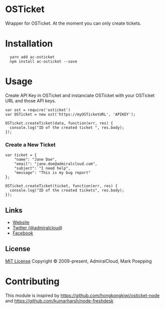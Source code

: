 # OSTicket

Wrapper for OSTicket. At the moment you can only create tickets.

# Installation
```
  yarn add ac-osticket
  npm install ac-osticket --save
```

# Usage
Create API Key in OSTicket and instanciate OSTicket with your OSTicket URL and those API keys.

```
var ost = require('osticket')
var OSTicket = new ost('https://myOSTicketURL', 'APIKEY');

OSTicket.createTicket(data, function(err, res) {
  console.log("ID of the created ticket ", res.body);
});
```


### Create a New Ticket
```
var ticket = {
    "name": "Jane Doe",
    "email": "jane.doe@admiralcloud.com",
    "subject": "I need help",
    "message": "This is my bug report"
};

OSTicket.createTicket(ticket, function(err, res) {
  console.log("ID of the created tickets", res.body);
});
```

## Links
- [Website](https://www.admiralcloud.com/)
- [Twitter (@admiralcloud)](https://twitter.com/admiralcloud)
- [Facebook](https://www.facebook.com/MediaAssetManagement/)

## License
[MIT License](https://opensource.org/licenses/MIT) Copyright © 2009-present, AdmiralCloud, Mark Poepping

# Contributing
This module is inspired by https://github.com/hongkongkiwi/osticket-node and https://github.com/kumarharsh/node-freshdesk

